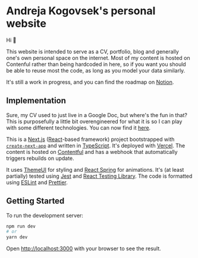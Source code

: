 # Andreja Kogovsek's personal website

Hi 👋

This website is intended to serve as a CV, portfolio, blog and generally one's own personal space on the internet. Most of my content is hosted on Contenful rather than being hardcoded in here, so if you want you should be able to reuse most the code, as long as you model your data similarly.

It's still a work in progress, and you can find the roadmap on [Notion](https://www.notion.so/b1854fd57b39482a97377c25d3920ce7?v=53df3eeabf764d3580837468c1049794).

## Implementation

Sure, my CV used to just live in a Google Doc, but where's the fun in that? This is purposefully a little bit overengineered for what it is so I can play with some different technologies. You can now find it [here](https://andreja-kogovsek.now.sh/).

This is a [Next.js](https://nextjs.org/) ([React](https://reactjs.org/)-based framework) project bootstrapped with [`create-next-app`](https://github.com/vercel/next.js/tree/canary/packages/create-next-app) and written in [TypeScript](https://www.typescriptlang.org/). It's deployed with [Vercel](https://vercel.com). The content is hosted on [Contentful](https://www.contentful.com/) and has a webhook that automatically triggers rebuilds on update.

It uses [ThemeUI](https://theme-ui.com/) for styling and [React Spring](https://www.react-spring.io/) for animations. It's (at least partially) tested using [Jest](https://jestjs.io/) and [React Testing Library](https://github.com/testing-library/react-testing-library#readme). The code is formatted using [ESLint](https://eslint.org/) and [Prettier](https://prettier.io/).

## Getting Started

To run the development server:

```bash
npm run dev
# or
yarn dev
```

Open [http://localhost:3000](http://localhost:3000) with your browser to see the result.
